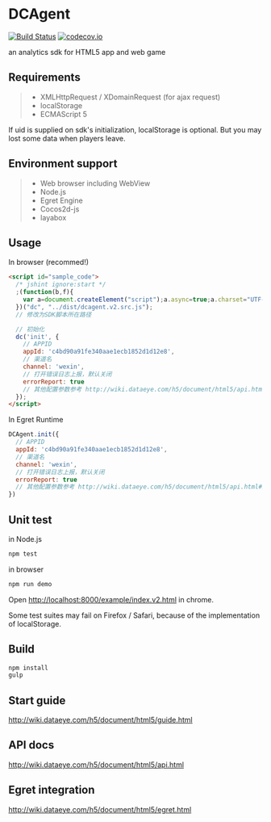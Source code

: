 # DCAgent

[![Build Status](https://semaphoreci.com/api/v1/projects/fe96f7eb-4550-40f1-bc7c-8730972786b9/617607/badge.svg)](https://semaphoreci.com/damngoto/dcagent)
[![codecov.io](https://codecov.io/github/simongfxu/dcagent/coverage.svg?branch=master)](https://codecov.io/github/simongfxu/dcagent?branch=master)

an analytics sdk for HTML5 app and web game

## Requirements

> * XMLHttpRequest / XDomainRequest (for ajax request)
> * localStorage
> * ECMAScript 5

If uid is supplied on sdk's initialization, localStorage is optional.
But you may lost some data when players leave.

## Environment support

> * Web browser including WebView
> * Node.js
> * Egret Engine
> * Cocos2d-js
> * layabox

## Usage

In browser (recommed!)

```html
<script id="sample_code">
  /* jshint ignore:start */
  ;(function(b,f){
    var a=document.createElement("script");a.async=true;a.charset="UTF-8";a.src=f;var d=document.querySelector("script");d.parentNode.insertBefore(a,d);var e=[];var c=function(h){if(typeof DCAgent==="undefined"){e.push(arguments)}else{var g=DCAgent[h];if(!g){return console.log("DCAgent."+h+" is undefined")}if(typeof g==="function"){return g.apply(DCAgent,[].slice.call(arguments,1))}else{return g}}};c.loadTime=Date.now();c.cache=e;window[b]=c;window["DCAgentObject"]=b
  })("dc", "../dist/dcagent.v2.src.js");
  // 修改为SDK脚本所在路径

  // 初始化
  dc('init', {
    // APPID
    appId: 'c4bd90a91fe340aae1ecb1852d1d12e8',
    // 渠道名
    channel: 'wexin',
    // 打开错误日志上报，默认关闭
    errorReport: true
    // 其他配置参数参考 http://wiki.dataeye.com/h5/document/html5/api.html#init
  });
</script>
```

In Egret Runtime

```js
DCAgent.init({
  // APPID
  appId: 'c4bd90a91fe340aae1ecb1852d1d12e8',
  // 渠道名
  channel: 'wexin',
  // 打开错误日志上报，默认关闭
  errorReport: true
  // 其他配置参数参考 http://wiki.dataeye.com/h5/document/html5/api.html#init
})
```

## Unit test

in Node.js

```bash
npm test
```

in browser

```bash
npm run demo
```

Open [http://localhost:8000/example/index.v2.html](http://localhost:8000/example/index.v2.html) in chrome.

Some test suites may fail on Firefox / Safari, because of the implementation of localStorage.

## Build

```bash
npm install
gulp
```

## Start guide

http://wiki.dataeye.com/h5/document/html5/guide.html

## API docs

http://wiki.dataeye.com/h5/document/html5/api.html

## Egret integration

http://wiki.dataeye.com/h5/document/html5/egret.html
